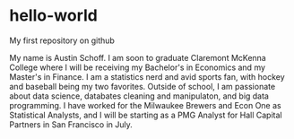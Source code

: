 # hello-world
My first repository on github

My name is Austin Schoff. I am soon to graduate Claremont McKenna College where I will be receiving
my Bachelor's in Economics and my Master's in Finance. I am a statistics nerd and avid sports fan,
with hockey and baseball being my two favorites. Outside of school, I am passionate about data science,
databates cleaning and manipulaton, and big data programming. I have worked for the Milwaukee Brewers and
Econ One as Statistical Analysts, and I will be starting as a PMG Analyst for Hall Capital Partners in
San Francisco in July.
